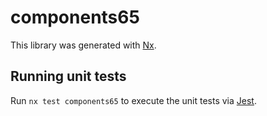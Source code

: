 # components65

This library was generated with [Nx](https://nx.dev).

## Running unit tests

Run `nx test components65` to execute the unit tests via [Jest](https://jestjs.io).

